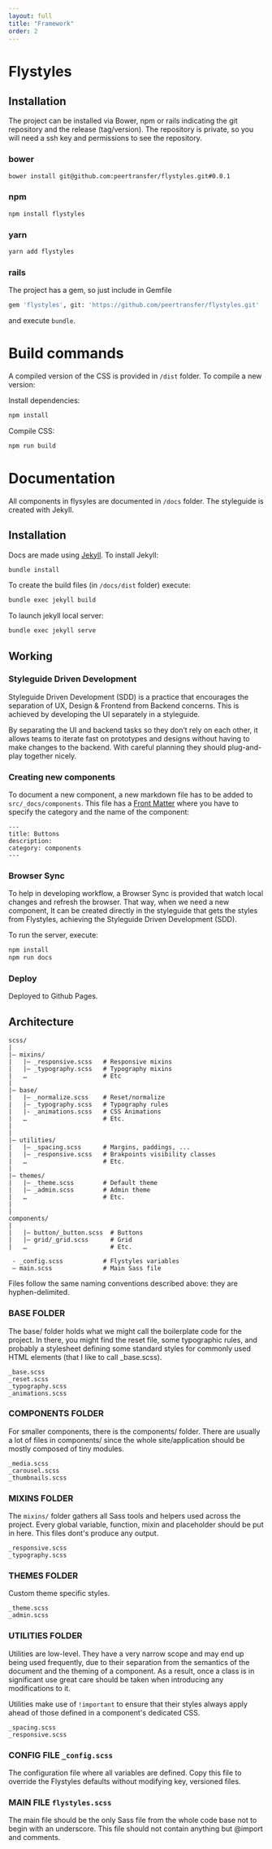 ```yaml
---
layout: full
title: "Framework"
order: 2
---
```


# Flystyles

## Installation

The project can be installed via Bower, npm or rails indicating the git repository and the release (tag/version).
The repository is private, so you will need a ssh key and permissions to see the repository.

### bower

```bash
bower install git@github.com:peertransfer/flystyles.git#0.0.1
```

### npm
```bash
npm install flystyles
```

### yarn
```bash
yarn add flystyles
```

### rails

The project has a gem, so just include in Gemfile

```bash
gem 'flystyles', git: 'https://github.com/peertransfer/flystyles.git'
```
and execute `bundle`.

# Build commands

A compiled version of the CSS is provided in `/dist` folder.
To compile a new version:

Install dependencies:

```bash
npm install
```

Compile CSS:

```bash
npm run build
```

# Documentation

All components in flysyles are documented in `/docs` folder. The styleguide is created with Jekyll.

## Installation

Docs are made using [Jekyll](https://jekyllrb.com/).
To install Jekyll:

```bash
bundle install
```

To create the build files (in `/docs/dist` folder) execute:

```bash
bundle exec jekyll build
```

To launch jekyll local server:

```bash
bundle exec jekyll serve
```

## Working

### Styleguide Driven Development

Styleguide Driven Development (SDD) is a practice that encourages the separation of UX, Design & Frontend from Backend concerns. This is achieved by developing the UI separately in a styleguide.

By separating the UI and backend tasks so they don’t rely on each other, it allows teams to iterate fast on prototypes and designs without having to make changes to the backend. With careful planning they should plug-and-play together nicely.

### Creating new components

To document a new component, a new markdown file has to be added to `src/_docs/components`. This file has a [Front Matter](https://jekyllrb.com/docs/frontmatter/) where you have to specify the category and the name of the component:

```
---
title: Buttons
description:
category: components
---
```

### Browser Sync

To help in developing workflow, a Browser Sync is provided that watch local changes and refresh the browser. That way, when we need a new component, It can be created directly in the styleguide that gets the styles from Flystyles, achieving the Styleguide Driven Development (SDD).

To run the server, execute:

```bash
npm install
npm run docs
```

### Deploy

Deployed to Github Pages.

## Architecture

```
scss/
|
|– mixins/
|   |– _responsive.scss   # Responsive mixins
|   |– _typography.scss   # Typography mixins
|   …                     # Etc
|
|– base/
|   |– _normalize.scss    # Reset/normalize
|   |– _typography.scss   # Typography rules
|   |- _animations.scss   # CSS Animations
|   …                     # Etc.
|
|
|– utilities/
|   |– _spacing.scss      # Margins, paddings, ...
|   |– _responsive.scss   # Brakpoints visibility classes
|   …                     # Etc.
|
|– themes/
|   |– _theme.scss        # Default theme
|   |– _admin.scss        # Admin theme
|   …                     # Etc.
|
|
components/
|
|   |– button/_button.scss  # Buttons
|   |– grid/_grid.scss      # Grid
|   …                       # Etc.

 - _config.scss           # Flystyles variables
 – main.scss              # Main Sass file

```

Files follow the same naming conventions described above: they are hyphen-delimited.

### BASE FOLDER

The base/ folder holds what we might call the boilerplate code for the project. In there, you might find the reset file, some typographic rules, and probably a stylesheet defining some standard styles for commonly used HTML elements (that I like to call _base.scss).

```
_base.scss
_reset.scss
_typography.scss
_animations.scss

```


### COMPONENTS FOLDER

For smaller components, there is the components/ folder. There are usually a lot of files in components/ since the whole site/application should be mostly composed of tiny modules.

```
_media.scss
_carousel.scss
_thumbnails.scss
```

### MIXINS FOLDER

The `mixins/` folder gathers all Sass tools and helpers used across the project. Every global variable, function, mixin and placeholder should be put in here. This files dont's produce any output.

```
_responsive.scss
_typography.scss
```

### THEMES FOLDER

Custom theme specific styles.

```
_theme.scss
_admin.scss
```

### UTILITIES FOLDER

Utilities are low-level. They have a very narrow scope and may end up being used frequently, due to their separation from the semantics of the document and the theming of a component. As a result, once a class is in significant use great care should be taken when introducing any modifications to it.

Utilities make use of `!important` to ensure that their styles always apply ahead of those defined in a component's dedicated CSS.

```
_spacing.scss
_responsive.scss
```

### CONFIG FILE `_config.scss`

The configuration file where all variables are defined. Copy this file to override the Flystyles defaults without modifying key, versioned files.

### MAIN FILE `flystyles.scss`

The main file should be the only Sass file from the whole code base not to begin with an underscore. This file should not contain anything but @import and comments.
